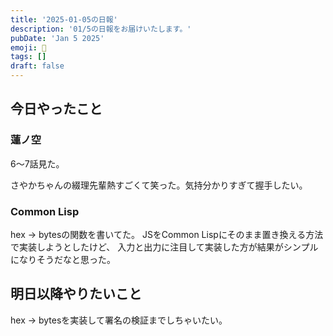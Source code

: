 ```yaml
---
title: '2025-01-05の日報'
description: '01/5の日報をお届けいたします。'
pubDate: 'Jan 5 2025'
emoji: 🦊
tags: []
draft: false
---
```


## 今日やったこと

### 蓮ノ空

6〜7話見た。

さやかちゃんの綴理先輩熱すごくて笑った。気持分かりすぎて握手したい。

### Common Lisp

hex -> bytesの関数を書いてた。 JSをCommon
Lispにそのまま置き換える方法で実装しようとしたけど、
入力と出力に注目して実装した方が結果がシンプルになりそうだなと思った。

## 明日以降やりたいこと

hex -> bytesを実装して署名の検証までしちゃいたい。
